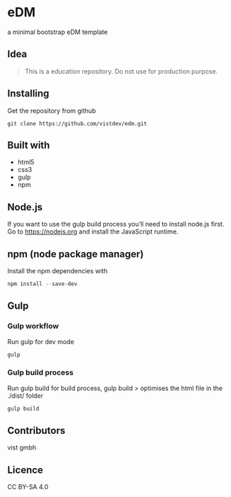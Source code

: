 # eDM
a minimal bootstrap eDM template

## Idea
> This is a education repository.
> Do not use for production purpose.

## Installing
Get the repository from github

`git clone https://github.com/vistdev/edm.git`

## Built with
+ html5
+ css3
+ gulp
+ npm

## Node.js
If you want to use the gulp build process you’ll need to install node.js first. Go to https://nodejs.org and install the JavaScript runtime.

## npm (node package manager)
Install the npm dependencies with
```javascript
npm install --save-dev
```
## Gulp

### Gulp workflow
Run gulp for dev mode
```javascript
gulp
```

### Gulp build process
Run gulp build for build process, gulp build > optimises the html file in the ./dist/ folder
```javascript
gulp build
```

## Contributors
vist gmbh

## Licence
CC BY-SA 4.0
